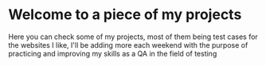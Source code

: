 # Welcome to a piece of my projects
Here you can check some of my projects, most of them being test cases for the websites I like, I'll be adding more each weekend with the purpose of practicing and improving my skills as a QA in the field of testing
